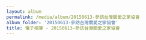 ```yaml
---
layout: album
permalink: /media/album/20150613-參訪台灣關愛之家協會
album_folder: '20150613-參訪台灣關愛之家協會'
title: 電子相簿 - 20150613-參訪台灣關愛之家協會
---
```

